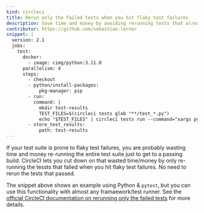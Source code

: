 ```yaml
---
kind: circleci
title: Rerun only the failed tests when you hit flaky test failures
description: Save time and money by avoiding rerunning tests that already passed when you hit flaky test failures
contributor: https://github.com/sebastian-lerner
snippet: |
  version: 2.1
  jobs:
    test:
      docker:
        - image: cimg/python:3.11.0
      parallelism: 4
      steps:
        - checkout
        - python/install-packages:
            pkg-manager: pip
        - run:
          command: |
            mkdir test-results
            TEST_FILES=$(circleci tests glob "**/test_*.py")
            echo "$TEST_FILES" | circleci tests run --command="xargs pytest -o junit_family=legacy --junitxml=test-results/junit.xml" --verbose --split-by=timings #--split-by=timings optional
        - store_test_results:
            path: test-results
---
```


If your test suite is prone to flaky test failures, you are probably wasting time and money re-running the entire test suite just to get to a passing build.  CircleCI lets you cut down on that wasted time/money by only re-running the tessts that failed when you hit flaky test failures.  No need to rerun the tests that passed.

The snippet above shows an example using Python & `pytest`, but you can use this functionality with almost any framaework/test runner.  See the [official CircleCI documentation on rerunning only the failed tests](https://circleci.com/docs/use-the-circleci-cli-to-split-tests/](https://circleci.com/docs/rerun-failed-tests/)https://circleci.com/docs/rerun-failed-tests/) for more details.
